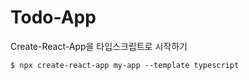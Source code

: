 # Todo-App

Create-React-App을 타입스크립트로 시작하기

```
$ npx create-react-app my-app --template typescript
```